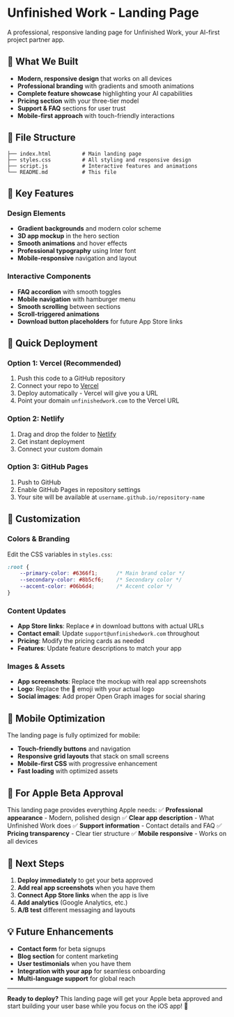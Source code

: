 # Unfinished Work - Landing Page

A professional, responsive landing page for Unfinished Work, your AI-first project partner app.

## 🚀 What We Built

- **Modern, responsive design** that works on all devices
- **Professional branding** with gradients and smooth animations
- **Complete feature showcase** highlighting your AI capabilities
- **Pricing section** with your three-tier model
- **Support & FAQ** sections for user trust
- **Mobile-first approach** with touch-friendly interactions

## 📁 File Structure

```
├── index.html          # Main landing page
├── styles.css          # All styling and responsive design
├── script.js           # Interactive features and animations
└── README.md           # This file
```

## 🎨 Key Features

### Design Elements
- **Gradient backgrounds** and modern color scheme
- **3D app mockup** in the hero section
- **Smooth animations** and hover effects
- **Professional typography** using Inter font
- **Mobile-responsive** navigation and layout

### Interactive Components
- **FAQ accordion** with smooth toggles
- **Mobile navigation** with hamburger menu
- **Smooth scrolling** between sections
- **Scroll-triggered animations**
- **Download button placeholders** for future App Store links

## 🚀 Quick Deployment

### Option 1: Vercel (Recommended)
1. Push this code to a GitHub repository
2. Connect your repo to [Vercel](https://vercel.com)
3. Deploy automatically - Vercel will give you a URL
4. Point your domain `unfinishedwork.com` to the Vercel URL

### Option 2: Netlify
1. Drag and drop the folder to [Netlify](https://netlify.com)
2. Get instant deployment
3. Connect your custom domain

### Option 3: GitHub Pages
1. Push to GitHub
2. Enable GitHub Pages in repository settings
3. Your site will be available at `username.github.io/repository-name`

## 🔧 Customization

### Colors & Branding
Edit the CSS variables in `styles.css`:
```css
:root {
    --primary-color: #6366f1;      /* Main brand color */
    --secondary-color: #8b5cf6;    /* Secondary color */
    --accent-color: #06b6d4;       /* Accent color */
}
```

### Content Updates
- **App Store links**: Replace `#` in download buttons with actual URLs
- **Contact email**: Update `support@unfinishedwork.com` throughout
- **Pricing**: Modify the pricing cards as needed
- **Features**: Update feature descriptions to match your app

### Images & Assets
- **App screenshots**: Replace the mockup with real app screenshots
- **Logo**: Replace the 🧠 emoji with your actual logo
- **Social images**: Add proper Open Graph images for social sharing

## 📱 Mobile Optimization

The landing page is fully optimized for mobile:
- **Touch-friendly buttons** and navigation
- **Responsive grid layouts** that stack on small screens
- **Mobile-first CSS** with progressive enhancement
- **Fast loading** with optimized assets

## 🎯 For Apple Beta Approval

This landing page provides everything Apple needs:
✅ **Professional appearance** - Modern, polished design
✅ **Clear app description** - What Unfinished Work does
✅ **Support information** - Contact details and FAQ
✅ **Pricing transparency** - Clear tier structure
✅ **Mobile responsive** - Works on all devices

## 🚀 Next Steps

1. **Deploy immediately** to get your beta approved
2. **Add real app screenshots** when you have them
3. **Connect App Store links** when the app is live
4. **Add analytics** (Google Analytics, etc.)
5. **A/B test** different messaging and layouts

## 💡 Future Enhancements

- **Contact form** for beta signups
- **Blog section** for content marketing
- **User testimonials** when you have them
- **Integration with your app** for seamless onboarding
- **Multi-language support** for global reach

---

**Ready to deploy?** This landing page will get your Apple beta approved and start building your user base while you focus on the iOS app! 🚀
